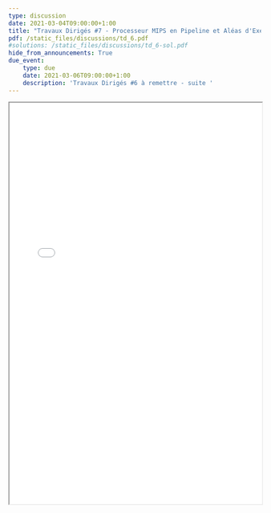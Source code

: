 ```yaml
---
type: discussion
date: 2021-03-04T09:00:00+1:00
title: "Travaux Dirigés #7 - Processeur MIPS en Pipeline et Aléas d'Exécution - suite"
pdf: /static_files/discussions/td_6.pdf
#solutions: /static_files/discussions/td_6-sol.pdf
hide_from_announcements: True
due_event:
    type: due
    date: 2021-03-06T09:00:00+1:00
    description: 'Travaux Dirigés #6 à remettre - suite '
---
```

<iframe src="{{ page.pdf | prepend: site.baseurl | prepend : site.url}}" width="100%" height="800em"></iframe>
